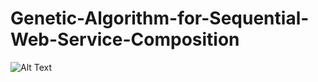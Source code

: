 # Genetic-Algorithm-for-Sequential-Web-Service-Composition
![Alt Text](http://s3.amazonaws.com/blog.invisionapp.com/uploads/2016/11/hodor.gif)
